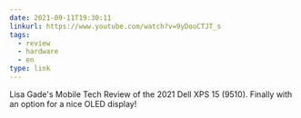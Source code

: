 ```yaml
---
date: 2021-09-11T19:30:11
linkurl: https://www.youtube.com/watch?v=9yDooCTJT_s
tags:
  - review
  - hardware
  - en
type: link
---
```

Lisa Gade's Mobile Tech Review of the 2021 Dell XPS 15 (9510). Finally with an option for a nice OLED display!
